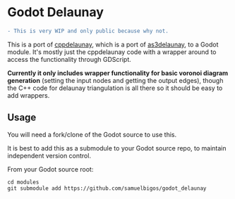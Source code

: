 # Godot Delaunay

```diff
- This is very WIP and only public because why not.
```

This is a port of [cppdelaunay](https://github.com/SirAnthony/cppdelaunay), which is a port of [as3delaunay](http://nodename.github.io/as3delaunay/), to a Godot module. It's mostly just the cppdelaunay code with a wrapper around to access the functionality through GDScript.

**Currently it only includes wrapper functionality for basic voronoi diagram generation** (setting the input nodes and getting the output edges), though the C++ code for delaunay triangulation is all there so it should be easy to add wrappers.

## Usage

You will need a fork/clone of the Godot source to use this.

It is best to add this as a submodule to your Godot source repo, to maintain independent version control.

From your Godot source root:

```
cd modules
git submodule add https://github.com/samuelbigos/godot_delaunay
```
